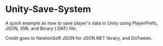 # Unity-Save-System
A quick example as how to save player's data in Unity using PlayerPrefs, JSON, XML and Binary (.DAT) file.

Credit goes to NewtonSoft JSON for JSON.NET library, and DoTween.
